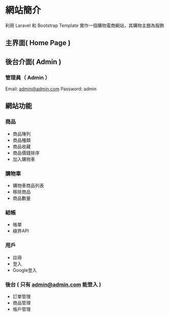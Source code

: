 # 網站簡介
利用 Laravel 和 Bootstrap Template 實作一個購物電商網站，其購物主題為服飾

## 主界面( Home Page ) 
## 後台介面( Admin )

### 管理員（ Admin ）
Email: admin@admin.com
Password: admin

## 網站功能

### 商品
- 商品陳列
- 商品種類
- 商品收藏
- 商品價錢排序
- 加入購物車

### 購物車
- 購物車商品列表
- 移除商品
- 商品數量

### 結帳
- 帳單
- 綠界API

### 用戶
- 註冊
- 登入
- Google登入


### 後台 ( 只有 admin@admin.com 能登入 )
- 訂單管理
- 商品管理
- 帳戶管理
